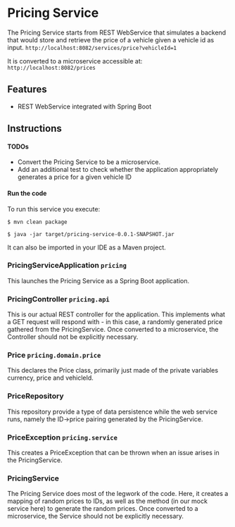 # Pricing Service

The Pricing Service starts from REST WebService that simulates a backend that
would store and retrieve the price of a vehicle given a vehicle id as
input. 
`http://localhost:8082/services/price?vehicleId=1`

It is converted to a microservice accessible at: `http://localhost:8082/prices`


## Features

- REST WebService integrated with Spring Boot

## Instructions

#### TODOs

- Convert the Pricing Service to be a microservice.
- Add an additional test to check whether the application appropriately generates a price for a given vehicle ID

#### Run the code

To run this service you execute:

```
$ mvn clean package
```

```
$ java -jar target/pricing-service-0.0.1-SNAPSHOT.jar
```

It can also be imported in your IDE as a Maven project.


### PricingServiceApplication `pricing`

This launches the Pricing Service as a Spring Boot application.

### PricingController `pricing.api`

This is our actual REST controller for the application. This implements what a GET request will respond with - in this case, a randomly generated price gathered from the PricingService. 
Once converted to a microservice, the Controller should not be explicitly necessary.

### Price `pricing.domain.price`

This declares the Price class, primarily just made of the private variables currency, price and vehicleId.

### PriceRepository

This repository provide a type of data persistence while the web service runs, namely the ID->price pairing generated by the PricingService.

### PriceException `pricing.service`

This creates a PriceException that can be thrown when an issue arises in the PricingService.

### PricingService

The Pricing Service does most of the legwork of the code. Here, it creates a mapping of random prices to IDs, as well as the method (in our mock service here) to generate the random prices. 
Once converted to a microservice, the Service should not be explicitly necessary.

